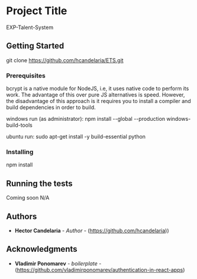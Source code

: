 # Project Title

EXP-Talent-System

## Getting Started

git clone https://github.com/hcandelaria/ETS.git


### Prerequisites

bcrypt is a native module for NodeJS, i.e, it uses native code to perform its work. The advantage of this over pure JS alternatives is speed. However, the disadvantage of this approach is it requires you to install a compiler and build dependencies in order to build.

windows run (as administrator): npm install --global --production windows-build-tools

ubuntu run: sudo apt-get install -y build-essential python

### Installing

npm install

## Running the tests

Coming soon
N/A


## Authors

* **Hector Candelaria** - *Author* - (https://github.com/hcandelaria))


## Acknowledgments

* **Vladimir Ponomarev** - *boilerplate* - (https://github.com/vladimirponomarev/authentication-in-react-apps)
